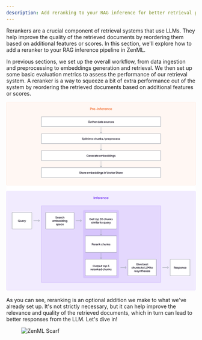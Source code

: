 ```yaml
---
description: Add reranking to your RAG inference for better retrieval performance.
---
```


Rerankers are a crucial component of retrieval systems that use LLMs. They help
improve the quality of the retrieved documents by reordering them based on
additional features or scores. In this section, we'll explore how to add a
reranker to your RAG inference pipeline in ZenML.

In previous sections, we set up the overall workflow, from data ingestion and
preprocessing to embeddings generation and retrieval. We then set up some basic
evaluation metrics to assess the performance of our retrieval system. A reranker
is a way to squeeze a bit of extra performance out of the system by reordering
the retrieved documents based on additional features or scores.

![](/docs/book/.gitbook/assets/reranking-workflow.png)

As you can see, reranking is an optional addition we make to what we've already
set up. It's not strictly necessary, but it can help improve the relevance and
quality of the retrieved documents, which in turn can lead to better responses
from the LLM. Let's dive in!


<!-- For scarf -->
<figure><img alt="ZenML Scarf" referrerpolicy="no-referrer-when-downgrade" src="https://static.scarf.sh/a.png?x-pxid=f0b4f458-0a54-4fcd-aa95-d5ee424815bc" /></figure>

